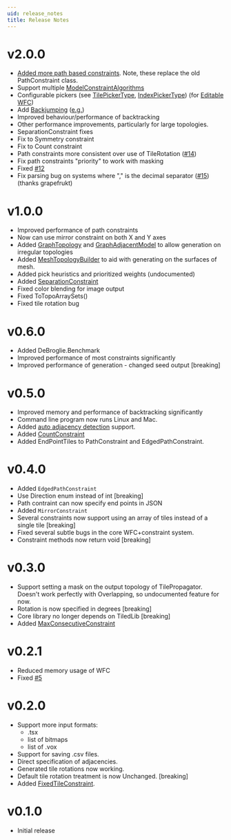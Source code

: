 ```yaml
---
uid: release_notes
title: Release Notes
---
```

# v2.0.0
   * [Added more path based constraints](path_constraints.md). Note, these replace the old PathConstraint class.
   * Support multiple [ModelConstraintAlgorithms](xref:DeBroglie.Wfc.ModelConstraintAlgorithm)
   * Configurable pickers (see [TilePickerType](xref:DeBroglie.TilePickerType), [IndexPickerType](xref:DeBroglie.IndexPickerType)) (for [Editable WFC](https://www.boristhebrave.com/2022/04/25/editable-wfc/))
   * Add [Backjumping](xref:DeBroglie.BacktrackType.Backjump) ([e.g.](https://twitter.com/boris_brave/status/1485006264119799811))
   * Improved behaviour/performance of backtracking
   * Other performance improvements, particularly for large topologies.
   * SeparationConstraint fixes
   * Fix to Symmetry constraint
   * Fix to Count constraint
   * Path constraints more consistent over use of TileRotation ([#14](https://github.com/BorisTheBrave/DeBroglie/issues/14))
   * Fix path constraints "priority" to work with masking
   * Fixed [#12](https://github.com/BorisTheBrave/DeBroglie/issues/12)
   * Fix parsing bug on systems where "," is the decimal separator ([#15](https://github.com/BorisTheBrave/DeBroglie/issues/15))(thanks grapefrukt)

# v1.0.0
 * Improved performance of path constraints
 * Now can use mirror constraint on both X and Y axes
 * Added [GraphTopology](xref:DeBroglie.Topo.GraphTopology) and [GraphAdjacentModel](xref:DeBroglie.Models.GraphAdjacentModel) to allow generation on irregular topologies
 * Added [MeshTopologyBuilder](xref:DeBroglie.Topo.MeshTopologyBuilder) to aid with generating on the surfaces of mesh.
 * Added pick heuristics and prioritized weights (undocumented)
 * Added [SeparationConstraint](xref:DeBroglie.Constraints.SeparationConstraint)
 * Fixed color blending for image output
 * Fixed ToTopoArraySets()
 * Fixed tile rotation bug


# v0.6.0
 * Added DeBroglie.Benchmark
 * Improved performance of most constraints significantly
 * Improved performance of generation - changed seed output [breaking]

# v0.5.0

* Improved memory and performance of backtracking significantly
* Command line program now runs Linux and Mac.
* Added [auto adjacency detection](adjacency.md#auto-adjacency) support.
* Added [CountConstraint](xref:DeBroglie.Constraints.CountConstraint)
* Added EndPointTiles to PathConstraint and EdgedPathConstraint.

# v0.4.0

* Added `EdgedPathConstraint`
* Use Direction enum instead of int [breaking]
* Path contraint can now specify end points in JSON
* Added `MirrorConstraint`
* Several constraints now support using an array of tiles instead of a single tile [breaking]
* Fixed several subtle bugs in the core WFC+constraint system.
* Constraint methods now return void [breaking]

# v0.3.0

* Support setting a mask on the output topology of TilePropagator. Doesn't work perfectly with Overlapping, so undocumented feature for now.
* Rotation is now specified in degrees [breaking]
* Core library no longer depends on TiledLib [breaking]
* Added [MaxConsecutiveConstraint](xref:DeBroglie.Constraints.MaxConsecutiveConstraint)

# v0.2.1

* Reduced memory usage of WFC
* Fixed [#5](https://github.com/BorisTheBrave/DeBroglie/issues/5)

# v0.2.0

* Support more input formats:
  * .tsx
  * list of bitmaps
  * list of .vox
* Support for saving .csv files.
* Direct specification of adjacencies.
* Generated tile rotations now working.
* Default tile rotation treatment is now Unchanged. [breaking]
* Added [FixedTileConstraint](xref:DeBroglie.Constraints.FixedTileConstraint).

# v0.1.0

* Initial release